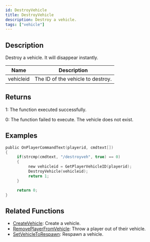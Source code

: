 ```yaml
---
id: DestroyVehicle
title: DestroyVehicle
description: Destroy a vehicle.
tags: ["vehicle"]
---
```


## Description

Destroy a vehicle. It will disappear instantly.

| Name      | Description                       |
| --------- | --------------------------------- |
| vehicleid | The ID of the vehicle to destroy. |

## Returns

1: The function executed successfully.

0: The function failed to execute. The vehicle does not exist.

## Examples

```c
public OnPlayerCommandText(playerid, cmdtext[])
{
     if(strcmp(cmdtext, "/destroyveh", true) == 0)
     {
          new vehicleid = GetPlayerVehicleID(playerid);
          DestroyVehicle(vehicleid);
          return 1;
     }

     return 0;
}
```

## Related Functions

- [CreateVehicle](../functions/CreateVehicle.md): Create a vehicle.
- [RemovePlayerFromVehicle](../functions/RemovePlayerFromVehicle.md): Throw a player out of their vehicle.
- [SetVehicleToRespawn](../functions/SetVehicleToRespawn.md): Respawn a vehicle.
